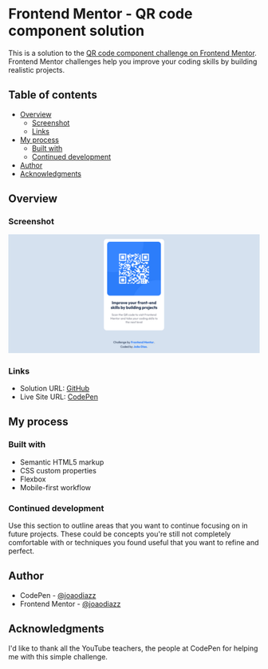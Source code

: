 # Frontend Mentor - QR code component solution

This is a solution to the [QR code component challenge on Frontend Mentor](https://www.frontendmentor.io/challenges/qr-code-component-iux_sIO_H). Frontend Mentor challenges help you improve your coding skills by building realistic projects. 

## Table of contents

- [Overview](#overview)
  - [Screenshot](#screenshot)
  - [Links](#links)
- [My process](#my-process)
  - [Built with](#built-with)
  - [Continued development](#continued-development)
- [Author](#author)
- [Acknowledgments](#acknowledgments)



## Overview

### Screenshot

![](./screenshot/screenshot.png)

### Links

- Solution URL: [GitHub](https://github.com/joaodiazz/QR_Code_Component)
- Live Site URL: [CodePen](https://codepen.io/joaodiazz/pen/jOaJwEr)

## My process

### Built with

- Semantic HTML5 markup
- CSS custom properties
- Flexbox
- Mobile-first workflow


### Continued development

Use this section to outline areas that you want to continue focusing on in future projects. These could be concepts you're still not completely comfortable with or techniques you found useful that you want to refine and perfect.


## Author

- CodePen - [@joaodiazz](https://codepen.io/joaodiazz)
- Frontend Mentor - [@joaodiazz](https://www.frontendmentor.io/profile/joaodiazz)


## Acknowledgments

I'd like to thank all the YouTube teachers, the people at CodePen for helping me with this simple challenge.
